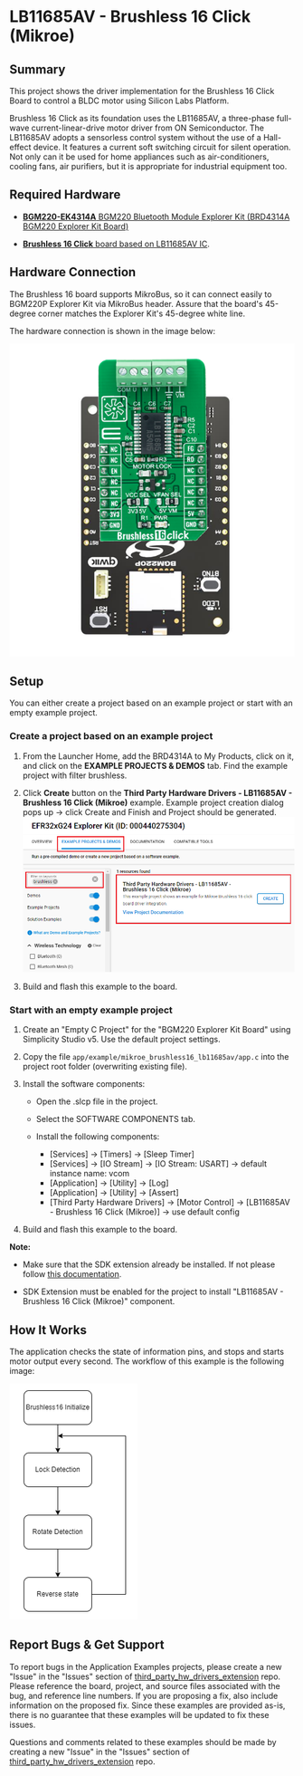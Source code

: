 # LB11685AV - Brushless 16 Click (Mikroe) #

## Summary ##

This project shows the driver implementation for the Brushless 16 Click Board to control a BLDC motor using Silicon Labs Platform.

Brushless 16 Click as its foundation uses the LB11685AV, a three-phase full-wave current-linear-drive motor driver from ON Semiconductor. The LB11685AV adopts a sensorless control system without the use of a Hall-effect device. It features a current soft switching circuit for silent operation. Not only can it be used for home appliances such as air-conditioners, cooling fans, air purifiers, but it is appropriate for industrial equipment too.

## Required Hardware ##

- [**BGM220-EK4314A** BGM220 Bluetooth Module Explorer Kit (BRD4314A BGM220 Explorer Kit Board)](https://www.silabs.com/development-tools/wireless/bluetooth/bgm220-explorer-kit)

- [**Brushless 16 Click** board based on LB11685AV IC](https://www.mikroe.com/brushless-16-click).

## Hardware Connection ##

The Brushless 16 board supports MikroBus, so it can connect easily to BGM220P Explorer Kit via MikroBus header. Assure that the board's 45-degree corner matches the Explorer Kit's 45-degree white line.

The hardware connection is shown in the image below:

![board](image/hardware_connection.png "Hardware connection")

## Setup ##

You can either create a project based on an example project or start with an empty example project.

### Create a project based on an example project ###

1. From the Launcher Home, add the BRD4314A to My Products, click on it, and click on the **EXAMPLE PROJECTS & DEMOS** tab. Find the example project with filter brushless.

2. Click **Create** button on the **Third Party Hardware Drivers - LB11685AV - Brushless 16 Click (Mikroe)** example. Example project creation dialog pops up -> click Create and Finish and Project should be generated.
![Create_example](image/create_example.png)

3. Build and flash this example to the board.

### Start with an empty example project ###

1. Create an "Empty C Project" for the "BGM220 Explorer Kit Board" using Simplicity Studio v5. Use the default project settings.

2. Copy the file `app/example/mikroe_brushless16_lb11685av/app.c` into the project root folder (overwriting existing file).

3. Install the software components:

    - Open the .slcp file in the project.

    - Select the SOFTWARE COMPONENTS tab.

    - Install the following components:

        - [Services] → [Timers] → [Sleep Timer]
        - [Services] → [IO Stream] → [IO Stream: USART] → default instance name: vcom
        - [Application] → [Utility] → [Log]
        - [Application] → [Utility] → [Assert]
        - [Third Party Hardware Drivers] → [Motor Control] → [LB11685AV - Brushless 16 Click (Mikroe)] → use default config

4. Build and flash this example to the board.

**Note:**

- Make sure that the SDK extension already be installed. If not please follow [this documentation](https://github.com/SiliconLabs/third_party_hw_drivers_extension/blob/master/README.md#how-to-add-to-simplicity-studio-ide).

- SDK Extension must be enabled for the project to install "LB11685AV - Brushless 16 Click (Mikroe)" component.

## How It Works ##

The application checks the state of information pins, and stops and starts motor output every second.
The workflow of this example is the following image:

![workflow](image/workflow.png "Workflow")

## Report Bugs & Get Support ##

To report bugs in the Application Examples projects, please create a new "Issue" in the "Issues" section of [third_party_hw_drivers_extension](https://github.com/SiliconLabs/third_party_hw_drivers_extension) repo. Please reference the board, project, and source files associated with the bug, and reference line numbers. If you are proposing a fix, also include information on the proposed fix. Since these examples are provided as-is, there is no guarantee that these examples will be updated to fix these issues.

Questions and comments related to these examples should be made by creating a new "Issue" in the "Issues" section of [third_party_hw_drivers_extension](https://github.com/SiliconLabs/third_party_hw_drivers_extension) repo.
